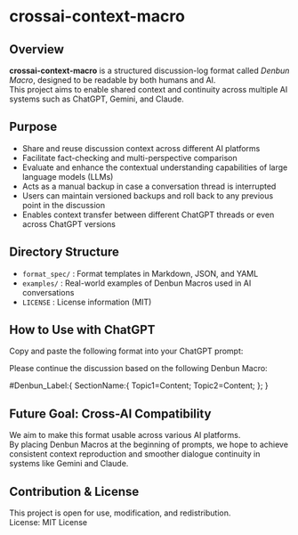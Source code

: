 # crossai-context-macro

## Overview
**crossai-context-macro** is a structured discussion-log format called *Denbun Macro*, designed to be readable by both humans and AI.  
This project aims to enable shared context and continuity across multiple AI systems such as ChatGPT, Gemini, and Claude.

## Purpose
- Share and reuse discussion context across different AI platforms
- Facilitate fact-checking and multi-perspective comparison
- Evaluate and enhance the contextual understanding capabilities of large language models (LLMs)
- Acts as a manual backup in case a conversation thread is interrupted
- Users can maintain versioned backups and roll back to any previous point in the discussion
- Enables context transfer between different ChatGPT threads or even across ChatGPT versions

## Directory Structure
- `format_spec/` : Format templates in Markdown, JSON, and YAML
- `examples/` : Real-world examples of Denbun Macros used in AI conversations
- `LICENSE` : License information (MIT)

## How to Use with ChatGPT
Copy and paste the following format into your ChatGPT prompt:

Please continue the discussion based on the following Denbun Macro:

#Denbun_Label:{
SectionName:{
  Topic1=Content;
  Topic2=Content;
};
}

## Future Goal: Cross-AI Compatibility
We aim to make this format usable across various AI platforms.  
By placing Denbun Macros at the beginning of prompts, we hope to achieve consistent context reproduction and smoother dialogue continuity in systems like Gemini and Claude.

## Contribution & License
This project is open for use, modification, and redistribution.  
License: MIT License
